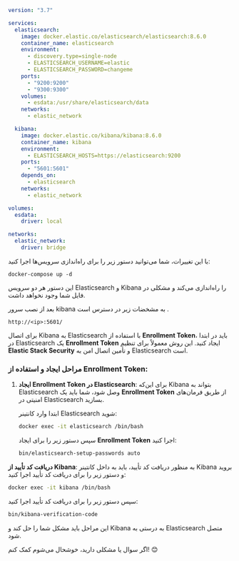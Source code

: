 ```yml
version: "3.7"

services:
  elasticsearch:
    image: docker.elastic.co/elasticsearch/elasticsearch:8.6.0
    container_name: elasticsearch
    environment:
      - discovery.type=single-node
      - ELASTICSEARCH_USERNAME=elastic
      - ELASTICSEARCH_PASSWORD=changeme
    ports:
      - "9200:9200"
      - "9300:9300"
    volumes:
      - esdata:/usr/share/elasticsearch/data
    networks:
      - elastic_network

  kibana:
    image: docker.elastic.co/kibana/kibana:8.6.0
    container_name: kibana
    environment:
      - ELASTICSEARCH_HOSTS=https://elasticsearch:9200
    ports:
      - "5601:5601"
    depends_on:
      - elasticsearch
    networks:
      - elastic_network

volumes:
  esdata:
    driver: local

networks:
  elastic_network:
    driver: bridge
```
با این تغییرات، شما می‌توانید دستور زیر را برای راه‌اندازی سرویس‌ها اجرا کنید:

```
docker-compose up -d
```
این دستور هر دو سرویس Elasticsearch و Kibana را راه‌اندازی می‌کند و مشکلی در فایل شما وجود نخواهد داشت.


بعد از نصب سرور kibana به مشخضات زیر در دسترس است .
```
http://<ip>:5601/

```



برای اتصال Kibana به Elasticsearch با استفاده از **Enrollment Token**، باید در ابتدا در Elasticsearch یک **Enrollment Token** ایجاد کنید. این روش معمولاً برای تنظیم **Elastic Stack Security** و تأمین اتصال امن به Elasticsearch است.

### مراحل ایجاد و استفاده از **Enrollment Token**:

1. **ایجاد Enrollment Token در Elasticsearch**:
   برای این‌که Kibana بتواند به Elasticsearch وصل شود، شما باید یک **Enrollment Token** از طریق فرمان‌های امنیتی در Elasticsearch بسازید.

   ابتدا وارد کانتینر Elasticsearch شوید:
   ```bash
   docker exec -it elasticsearch /bin/bash
   ```

   سپس دستور زیر را برای ایجاد **Enrollment Token** اجرا کنید:
   ```bash
   bin/elasticsearch-setup-passwords auto
   ```





**دریافت کد تأیید از Kibana**:
   به منظور دریافت کد تأیید، باید به داخل کانتینر Kibana بروید و دستور زیر را برای دریافت کد تأیید اجرا کنید:
   
   ```bash
   docker exec -it kibana /bin/bash
   ```

سپس دستور زیر را برای دریافت کد تأیید اجرا کنید:

   ```bash
   bin/kibana-verification-code
   ```

این مراحل باید مشکل شما را حل کند و Kibana به درستی به Elasticsearch متصل شود.

اگر سوال یا مشکلی دارید، خوشحال می‌شوم کمک کنم! 😊

